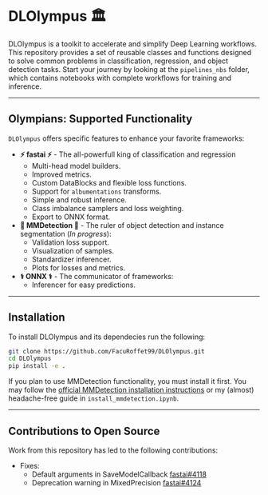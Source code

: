 # DLOlympus 🏛️

DLOlympus is a toolkit to accelerate and simplify Deep Learning workflows. This repository provides a set of reusable classes and functions designed to solve common problems in classification, regression, and object detection tasks. Start your journey by looking at the `pipelines_nbs` folder, which contains notebooks with complete workflows for training and inference.

-----

## Olympians: Supported Functionality

`DLOlympus` offers specific features to enhance your favorite frameworks:

* **⚡ fastai ⚡** - The all-powerfull king of classification and regression
    * Multi-head model builders.
    * Improved metrics.
    * Custom DataBlocks and flexible loss functions.
    * Support for `albumentations` transforms.
    * Simple and robust inference.
    * Class imbalance samplers and loss weighting.
    * Export to ONNX format.
* **🔱 MMDetection 🔱** - The ruler of object detection and instance segmentation (*In progress*):
    * Validation loss support.
    * Visualization of samples.
    * Standardizer inferencer.
    * Plots for losses and metrics.
* **⚕️ ONNX ⚕️** - The communicator of frameworks:
    * Inferencer for easy predictions.

-----

## Installation

To install DLOlympus and its dependecies run the following:

```bash
git clone https://github.com/FacuRoffet99/DLOlympus.git
cd DLOlympus
pip install -e .
```

If you plan to use MMDetection functionality, you must install it first. You may follow the [official MMDetection installation instructions](https://mmdetection.readthedocs.io/en/latest/get_started.html) or my (almost) headache-free guide in `install_mmdetection.ipynb`.

-----

## Contributions to Open Source

Work from this repository has led to the following contributions:
* Fixes:
    * Default arguments in SaveModelCallback [fastai#4118](https://github.com/fastai/fastai/pull/4118)
    * Deprecation warning in MixedPrecision [fastai#4124](https://github.com/fastai/fastai/pull/4124)